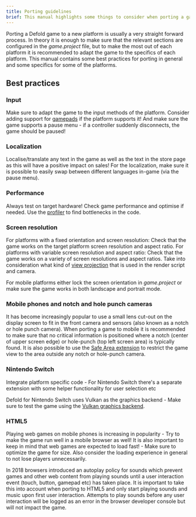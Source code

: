 ```yaml
---
title: Porting guidelines
brief: This manual highlights some things to consider when porting a game to a new platform
---
```


Porting a Defold game to a new platform is usually a very straight forward process. In theory it is enough to make sure that the relevant sections are configured in the *game.project* file, but to make the most out of each platform it is recommended to adapt the game to the specifics of each platform. This manual contains some best practices for porting in general and some specifics for some of the platforms.


## Best practices

### Input
Make sure to adapt the game to the input methods of the platform. Consider adding support for [gamepads](/manuals/input-gamepads) if the platform supports it! And make sure the game supports a pause menu - if a controller suddenly disconnects, the game should be paused!


### Localization
Localise/translate any text in the game as well as the text in the store page as this will have a positive impact on sales! For the localization, make sure it is possible to easily swap between different languages in-game (via the pause menu).


### Performance
Always test on target hardware! Check game performance and optimise if needed. Use the [profiler](/manuals/profiling) to find bottlenecks in the code.


### Screen resolution
For platforms with a fixed orientation and screen resolution: Check that the game works on the target platform screen resolution and aspect ratio. For platforms with variable screen resolution and aspect ratio: Check that the game works on a variety of screen resolutions and aspect ratios. Take into consideration what kind of [view projection](/manuals/render/#default-view-projection) that is used in the render script and camera.

For mobile platforms either lock the screen orientation in *game.project* or make sure the game works in both landscape and portrait mode.


### Mobile phones and notch and hole punch cameras
It has become increasingly popular to use a small lens cut-out on the display screen to fit in the front camera and sensors (also known as a notch or hole punch camera). When porting a game to mobile it is recommended to make sure that no critical information is positioned where a notch (center of upper screen edge) or hole-punch (top left screen area) is typically found. It is also possible to use the [Safe Area extension](/extension-safearea) to restrict the game view to the area outside any notch or hole-punch camera.


### Nintendo Switch
Integrate platform specific code - For Nintendo Switch there's a separate extension with some helper functionality for user selection etc

Defold for Nintendo Switch uses Vulkan as the graphics backend - Make sure to test the game using the [Vulkan graphics backend](https://github.com/defold/extension-vulkan).


### HTML5
Playing web games on mobile phones is increasing in popularity - Try to make the game run well in a mobile browser as well! It is also important to keep in mind that web games are expected to load fast! - Make sure to optimize the game for size. Also consider the loading experience in general to not lose players unnecessarily.

In 2018 browsers introduced an autoplay policy for sounds which prevent games and other web content from playing sounds until a user interaction event (touch, button, gamepad etc) has taken place. It is important to take this into account when porting to HTML5 and only start playing sounds and music upon first user interaction. Attempts to play sounds before any user interaction will be logged as an error in the browser developer console but will not impact the game.
